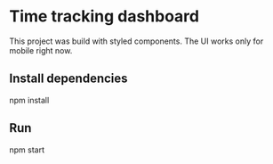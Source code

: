 # Time tracking dashboard

This project was build with styled components. The UI works only for mobile right now.

## Install dependencies

npm install

## Run

npm start
